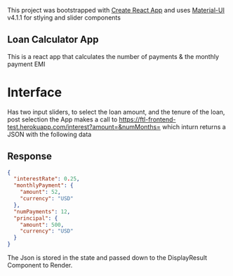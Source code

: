 This project was bootstrapped with [Create React App](https://github.com/facebook/create-react-app) and uses [Material-UI](https://material-ui.com/) v4.1.1 for stlying and slider components

## Loan Calculator App

This is a react app that calculates the number of payments & the monthly payment EMI

Interface
=========

Has two input sliders, to select the loan amount, and the tenure of the loan, post selection the App makes a call to [https://ftl-frontend-test.herokuapp.com/interest?amount=<loanAmount>&numMonths=<numOfMonths>](https://ftl-frontend-test.herokuapp.com/interest?amount=500&numMonths=12) which inturn returns a JSON with the following data

Response
--------

```json
{
  "interestRate": 0.25,
  "monthlyPayment": {
    "amount": 52,
    "currency": "USD"
  },
  "numPayments": 12,
  "principal": {
    "amount": 500,
    "currency": "USD"
  }
}
```

The Json is stored in the state and passed down to the DisplayResult Component to Render.
